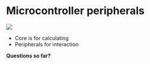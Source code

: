 # Microcontroller peripherals

![](https://infocenter.nordicsemi.com/topic/ug_nrf52840_dongle/UG/nrf52840_Dongle/Images/block_diagram.svg)

- Core is for calculating
- Peripherals for interaction

**Questions so far?**